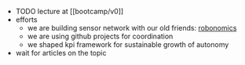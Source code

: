 - TODO lecture at [[bootcamp/v0]]
- efforts
	- we are building sensor network with our old friends: [robonomics](https://robonomics.network/)
	- we are using github projects for coordination
	- we shaped kpi framework for sustainable growth of autonomy
- wait for articles on the topic